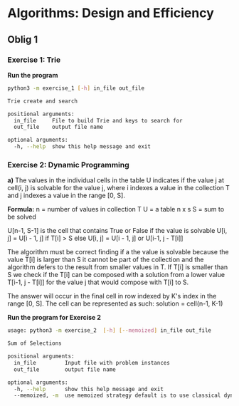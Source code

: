 # Algorithms: Design and Efficiency
## Oblig 1
### Exercise 1: Trie
**Run the program**
```bash
python3 -m exercise_1 [-h] in_file out_file

Trie create and search

positional arguments:
  in_file     File to build Trie and keys to search for
  out_file    output file name

optional arguments:
  -h, --help  show this help message and exit
```

### Exercise 2: Dynamic Programming

**a)**
The values in the individual cells in the table U indicates if the value j at cell(i, j) is solvable for the value j, 
where i indexes a value in the collection T and j indexes a value in the range [0, S].

**Formula:**
n = number of values in collection T
U = a table n x s
S = sum to be solved
    
U[n-1, S-1] is the cell that contains True or False if the value is solvable
U[i, j] = U[i - 1, j] if T[i] > S else U[i, j] = U[i - 1, j] or U[i-1, j - T[i]]

The algorithm must be correct finding if a the value is solvable because the value T[i] is larger than S it cannot be part
of the collection and the algorithm defers to the result from smaller values in T. If T[i] is smaller than S we check if the T[i]
can be composed with a solution from a lower value T[i-1, j - T[i]] for the value j that would compose with T[i] to S.

The answer will occur in the final cell in row indexed by K's index in the range [0, S]. The cell can be represented as 
such: solution = cell(n-1, K-1)

**Run the program for Exercise 2**
```bash
usage: python3 -m exercise_2  [-h] [--memoized] in_file out_file

Sum of Selections

positional arguments:
  in_file         Input file with problem instances
  out_file        output file name

optional arguments:
  -h, --help      show this help message and exit
  --memoized, -m  use memoized strategy default is to use classical dynamic programming stategy
```